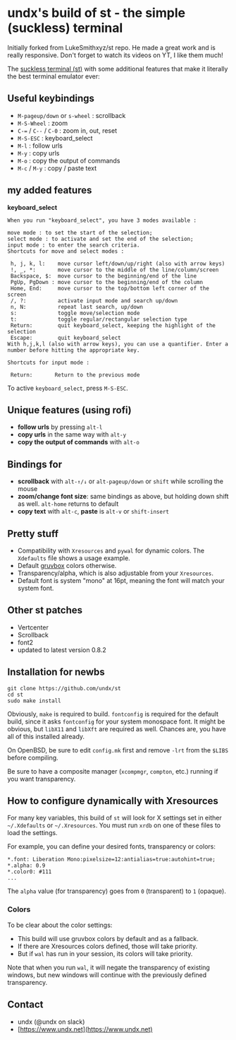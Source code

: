 # undx's build of st - the simple (suckless) terminal

Initially forked from LukeSmithxyz/st repo. He made a great work and is really responsive.
Don't forget to watch its videos on YT, I like them much!

The [suckless terminal (st)](https://st.suckless.org/) with some additional features that make it literally the best terminal emulator ever:


## Useful keybindings

- `M-pageup/down` or `s-wheel` : scrollback
- `M-S-Wheel` : zoom
- `C-=` / `C--` / `C-0` : zoom in, out, reset
- `M-S-ESC` : keyboard_select
- `M-l` : follow urls
- `M-y` : copy urls
- `M-o` : copy the output of commands
- `M-c` / `M-y` : copy / paste text

## my added features

**keyboard_select**

```
When you run "keyboard_select", you have 3 modes available :

move mode : to set the start of the selection;
select mode : to activate and set the end of the selection;
input mode : to enter the search criteria.
Shortcuts for move and select modes :

 h, j, k, l:    move cursor left/down/up/right (also with arrow keys)
 !, _, *:       move cursor to the middle of the line/column/screen
 Backspace, $:  move cursor to the beginning/end of the line
 PgUp, PgDown : move cursor to the beginning/end of the column
 Home, End:     move cursor to the top/bottom left corner of the screen
 /, ?:          activate input mode and search up/down
 n, N:          repeat last search, up/down
 s:             toggle move/selection mode
 t:             toggle regular/rectangular selection type
 Return:        quit keyboard_select, keeping the highlight of the selection
 Escape:        quit keyboard_select
With h,j,k,l (also with arrow keys), you can use a quantifier. Enter a number before hitting the appropriate key.

Shortcuts for input mode :

 Return:       Return to the previous mode
```

To active `keyboard_select`, press `M-S-ESC`.


## Unique features (using rofi)

+ **follow urls** by pressing `alt-l`
+ **copy urls** in the same way with `alt-y`
+ **copy the output of commands** with `alt-o`

## Bindings for

+ **scrollback** with `alt-↑/↓` or `alt-pageup/down` or `shift` while scrolling the mouse
+ **zoom/change font size**: same bindings as above, but holding down shift as well. `alt-home` returns to default
+ **copy text** with `alt-c`, **paste** is `alt-v` or `shift-insert`

## Pretty stuff

+ Compatibility with `Xresources` and `pywal` for dynamic colors. The `Xdefaults` file shows a usage example.
+ Default [gruvbox](https://github.com/morhetz/gruvbox) colors otherwise.
+ Transparency/alpha, which is also adjustable from your `Xresources`.
+ Default font is system "mono" at 16pt, meaning the font will match your system font.

## Other st patches

+ Vertcenter
+ Scrollback
+ font2
+ updated to latest version 0.8.2

## Installation for newbs

```
git clone https://github.com/undx/st
cd st
sudo make install
```

Obviously, `make` is required to build. `fontconfig` is required for the default build, since it asks `fontconfig` for your system monospace font.  It might be obvious, but `libX11` and `libXft` are required as well. Chances are, you have all of this installed already.

On OpenBSD, be sure to edit `config.mk` first and remove `-lrt` from the `$LIBS` before compiling.

Be sure to have a composite manager (`xcompmgr`, `compton`, etc.) running if you want transparency.

## How to configure dynamically with Xresources

For many key variables, this build of `st` will look for X settings set in either `~/.Xdefaults` or `~/.Xresources`. You must run `xrdb` on one of these files to load the settings.

For example, you can define your desired fonts, transparency or colors:

```
*.font:	Liberation Mono:pixelsize=12:antialias=true:autohint=true;
*.alpha: 0.9
*.color0: #111
...
```

The `alpha` value (for transparency) goes from `0` (transparent) to `1` (opaque).

### Colors

To be clear about the color settings:

- This build will use gruvbox colors by default and as a fallback.
- If there are Xresources colors defined, those will take priority.
- But if `wal` has run in your session, its colors will take priority.

Note that when you run `wal`, it will negate the transparency of existing windows, but new windows will continue with the previously defined transparency.

## Contact

- undx (@undx on slack)
- [https://www.undx.net](https://www.undx.net)
